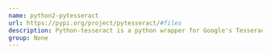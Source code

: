```yaml
---
name: python2-pytesseract
url: https://pypi.org/project/pytesseract/#files
description: Python-tesseract is a python wrapper for Google's Tesseract-OCR.
group: None
---
```

